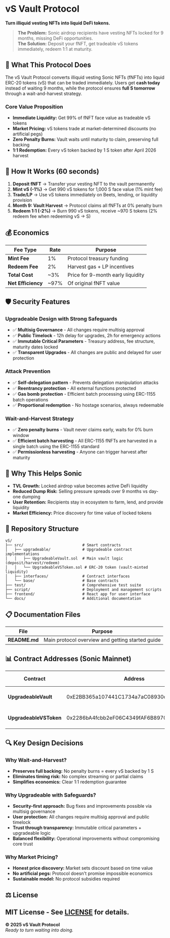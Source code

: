 # vS Vault Protocol

**Turn illiquid vesting NFTs into liquid DeFi tokens.**

> **The Problem:** Sonic airdrop recipients have vesting NFTs locked for 9 months, missing DeFi opportunities.  
> **The Solution:** Deposit your fNFT, get tradeable vS tokens immediately, redeem 1:1 at maturity.

## 🎯 **What This Protocol Does**

The vS Vault Protocol converts illiquid vesting Sonic NFTs (fNFTs) into liquid ERC-20 tokens (vS) that can be traded immediately. Users get **cash today** instead of waiting 9 months, while the protocol ensures **full S tomorrow** through a wait-and-harvest strategy.

### **Core Value Proposition**
- **Immediate Liquidity:** Get 99% of fNFT face value as tradeable vS tokens
- **Market Pricing:** vS tokens trade at market-determined discounts (no artificial pegs)
- **Zero Penalty Burns:** Vault waits until maturity to claim, preserving full backing
- **1:1 Redemption:** Every vS token backed by 1 S token after April 2026 harvest

## 🔄 **How It Works (60 seconds)**

1. **Deposit fNFT** → Transfer your vesting NFT to the vault permanently
2. **Mint vS (-1%)** → Get 990 vS tokens for 1,000 S face value (1% mint fee)
3. **Trade/LP** → Use vS tokens immediately on Beets, lending, or liquidity provision
4. **Month 9: Vault Harvest** → Protocol claims all fNFTs at 0% penalty burn
5. **Redeem 1:1 (-2%)** → Burn 990 vS tokens, receive ~970 S tokens (2% redeem fee when redeeming vS → S)

## 💰 **Economics**

| Fee Type | Rate | Purpose |
|----------|------|---------|
| **Mint Fee** | 1% | Protocol treasury funding |
| **Redeem Fee** | 2% | Harvest gas + LP incentives |
| **Total Cost** | ~3% | Price for 9-month early liquidity |
| **Net Efficiency** | ~97% | Of original fNFT value |

## 🛡️ **Security Features**

### **Upgradeable Design with Strong Safeguards**
- ✅ **Multisig Governance** - All changes require multisig approval
- ✅ **Public Timelock** - 12h delay for upgrades, 2h for emergency actions
- ✅ **Immutable Critical Parameters** - Treasury address, fee structure, maturity dates locked
- ✅ **Transparent Upgrades** - All changes are public and delayed for user protection

### **Attack Prevention**
- ✅ **Self-delegation pattern** - Prevents delegation manipulation attacks
- ✅ **Reentrancy protection** - All external functions protected
- ✅ **Gas bomb protection** - Efficient batch processing using ERC-1155 batch operations
- ✅ **Proportional redemption** - No hostage scenarios, always redeemable

### **Wait-and-Harvest Strategy**
- ✅ **Zero penalty burns** - Vault never claims early, waits for 0% burn window
- ✅ **Efficient batch harvesting** - All ERC-1155 fNFTs are harvested in a single batch using the ERC-1155 standard
- ✅ **Permissionless harvesting** - Anyone can trigger harvest after maturity

## 🌊 **Why This Helps Sonic**

- **TVL Growth:** Locked airdrop value becomes active DeFi liquidity
- **Reduced Dump Risk:** Selling pressure spreads over 9 months vs day-one dumping  
- **User Retention:** Recipients stay in ecosystem to farm, lend, and provide liquidity
- **Market Efficiency:** Price discovery for time value of locked tokens

## 📁 **Repository Structure**

```
vS/
├── src/                          # Smart contracts
│   ├── upgradeable/              # Upgradeable contract implementations
│   │   ├── UpgradeableVault.sol  # Main vault logic (deposit/harvest/redeem)
│   │   └── UpgradeableVSToken.sol # ERC-20 token (vault-minted liquidity)
│   ├── interfaces/               # Contract interfaces
│   └── base/                     # Base contracts
├── test/                         # Comprehensive test suite
├── script/                       # Deployment and management scripts
├── frontend/                     # React app for user interface
└── docs/                         # Additional documentation
```

## 📋 **Documentation Files**

| File | Purpose |
|------|---------|
| **README.md** | Main protocol overview and getting started guide |

## 📊 **Contract Addresses (Sonic Mainnet)**

| Contract              | Address                                      | Purpose             | Explorer Link |
|----------------------|----------------------------------------------|---------------------|--------------|
| **UpgradeableVault** | 0xE2BB365a107441C1734a7aC08930dbEbb421249d   | Main vault logic    | [View on SonicScan](https://sonicscan.org/address/0xE2BB365a107441C1734a7aC08930dbEbb421249d) |
| **UpgradeableVSToken** | 0x2286bA4fcbb2eF06C4349fAF6B8970ece593f5DD | vS token contract   | [View on SonicScan](https://sonicscan.org/token/0x2286bA4fcbb2eF06C4349fAF6B8970ece593f5DD) |

## 🔍 **Key Design Decisions**

### **Why Wait-and-Harvest?**
- **Preserves full backing:** No penalty burns = every vS backed by 1 S
- **Eliminates timing risk:** No complex streaming or partial claims
- **Simplifies economics:** Clear 1:1 redemption guarantee

### **Why Upgradeable with Safeguards?**
- **Security-first approach:** Bug fixes and improvements possible via multisig governance
- **User protection:** All changes require multisig approval and public timelock
- **Trust through transparency:** Immutable critical parameters + upgradeable logic
- **Balanced flexibility:** Operational improvements without compromising core trust

### **Why Market Pricing?**
- **Honest price discovery:** Market sets discount based on time value
- **No artificial pegs:** Protocol doesn't promise impossible economics
- **Sustainable model:** No protocol subsidies required

## ⚖️ **License**

MIT License - See [LICENSE](./LICENSE) for details.
---

**© 2025 vS Vault Protocol**  
*Ready to turn waiting into doing.*
